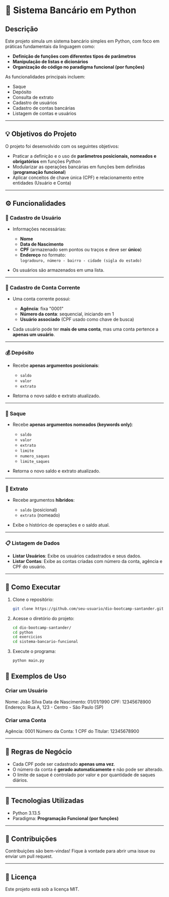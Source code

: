# 🏦 Sistema Bancário em Python

## Descrição

Este projeto simula um sistema bancário simples em Python, com foco em práticas fundamentais da linguagem como:

- **Definição de funções com diferentes tipos de parâmetros**
- **Manipulação de listas e dicionários**
- **Organização do código no paradigma funcional (por funções)**

As funcionalidades principais incluem:

- Saque
- Depósito
- Consulta de extrato
- Cadastro de usuários
- Cadastro de contas bancárias
- Listagem de contas e usuários

---

## 💡 Objetivos do Projeto

O projeto foi desenvolvido com os seguintes objetivos:

- Praticar a definição e o uso de **parâmetros posicionais, nomeados e obrigatórios** em funções Python
- Modularizar as operações bancárias em funções bem definidas (**programação funcional**)
- Aplicar conceitos de chave única (CPF) e relacionamento entre entidades (Usuário e Conta)

---

## ⚙️ Funcionalidades

### 🔐 Cadastro de Usuário

- Informações necessárias:

  - **Nome**
  - **Data de Nascimento**
  - **CPF** (armazenado sem pontos ou traços e deve ser **único**)
  - **Endereço** no formato:  
    `logradouro, número - bairro - cidade (sigla do estado)`

- Os usuários são armazenados em uma lista.

---

### 🏦 Cadastro de Conta Corrente

- Uma conta corrente possui:

  - **Agência**: fixa "0001"
  - **Número da conta**: sequencial, iniciando em 1
  - **Usuário associado** (CPF usado como chave de busca)

- Cada usuário pode ter **mais de uma conta**, mas uma conta pertence a **apenas um usuário**.

---

### 💰 Depósito

- Recebe **apenas argumentos posicionais**:

  - `saldo`
  - `valor`
  - `extrato`

- Retorna o novo saldo e extrato atualizado.

---

### 🏧 Saque

- Recebe **apenas argumentos nomeados (keywords only)**:

  - `saldo`
  - `valor`
  - `extrato`
  - `limite`
  - `numero_saques`
  - `limite_saques`

- Retorna o novo saldo e extrato atualizado.

---

### 📄 Extrato

- Recebe argumentos **híbridos**:

  - `saldo` (posicional)
  - `extrato` (nomeado)

- Exibe o histórico de operações e o saldo atual.

---

### 📋 Listagem de Dados

- **Listar Usuários**: Exibe os usuários cadastrados e seus dados.
- **Listar Contas**: Exibe as contas criadas com número da conta, agência e CPF do usuário.

---

## 🚀 Como Executar

1. Clone o repositório:

   ```bash
   git clone https://github.com/seu-usuario/dio-bootcamp-santander.git
   ```

2. Acesse o diretório do projeto:

   ```bash
   cd dio-bootcamp-santander/
   cd python
   cd exercicios
   cd sistema-bancario-funcional

   ```

3. Execute o programa:

   ```bash
   python main.py
   ```

## 🧪 Exemplos de Uso

### Criar um Usuário

Nome: João Silva
Data de Nascimento: 01/01/1990
CPF: 12345678900
Endereço: Rua A, 123 - Centro - São Paulo (SP)

### Criar uma Conta

Agência: 0001
Número da Conta: 1
CPF do Titular: 12345678900

---

## 📝 Regras de Negócio

- Cada CPF pode ser cadastrado **apenas uma vez**.
- O número da conta é **gerado automaticamente** e não pode ser alterado.
- O limite de saque é controlado por valor e por quantidade de saques diários.

---

## 🎯 Tecnologias Utilizadas

- Python 3.13.5
- Paradigma: **Programação Funcional (por funções)**

---

## 🤝 Contribuições

Contribuições são bem-vindas! Fique à vontade para abrir uma issue ou enviar um pull request.

---

## 📄 Licença

Este projeto está sob a licença MIT.
